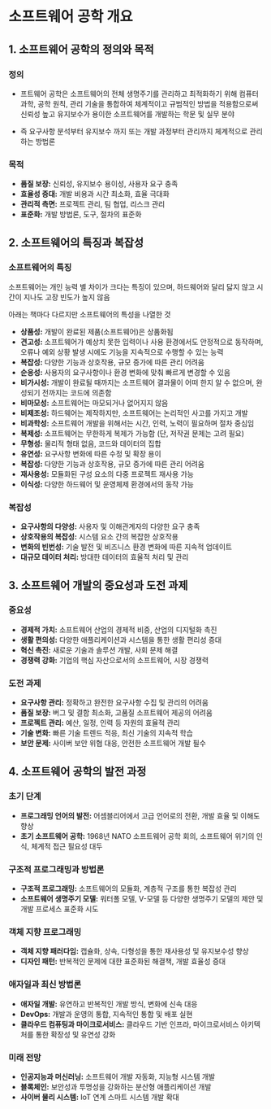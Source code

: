 # 소프트웨어 공학 개요

## 1. 소프트웨어 공학의 정의와 목적

### 정의
- 프트웨어 공학은 소프트웨어의 전체 생명주기를 관리하고 최적화하기 위해 컴퓨터 과학, 공학 원칙, 관리 기술을 통합하여 체계적이고 규범적인 방법을 적용함으로써 신뢰성 높고 유지보수가 용이한 소프트웨어를 개발하는 학문 및 실무 분야

 - 즉 요구사항 분석부터 유지보수 까지 또는 개발 과정부터 관리까지 체계적으로 관리하는 방법론

### 목적
- **품질 보장:** 신뢰성, 유지보수 용이성, 사용자 요구 충족
- **효율성 증대:** 개발 비용과 시간 최소화, 효율 극대화
- **관리적 측면:** 프로젝트 관리, 팀 협업, 리스크 관리
- **표준화:** 개발 방법론, 도구, 절차의 표준화

## 2. 소프트웨어의 특징과 복잡성

### 소프트웨어의 특징
소프트웨어는 개인 능력 별 차이가 크다는 특징이 있으며, 하드웨어와 달리 닳지 않고 시간이 지나도 고장 빈도가 높지 않음

아래는 책마다 다르지만 소프트웨어의 특성을 나열한 것

- **상품성:** 개발이 완료된 제품(소프트웨어)은 상품화됨
- **견고성:** 소프트웨어가 예상치 못한 입력이나 사용 환경에서도 안정적으로 동작하며, 오류나 예외 상황 발생 시에도 기능을 지속적으로 수행할 수 있는 능력
- **복잡성:** 다양한 기능과 상호작용, 규모 증가에 따른 관리 어려움
- **순응성:** 사용자의 요구사항이나 환경 변화에 맞춰 빠르게 변경할 수 있음
- **비가시성:** 개발이 완료될 때까지는 소프트웨어 결과물이 어떠 한지 알 수 없으며, 완성되기 전까지는 코드에 의존함
- **비마모성:** 소프트웨어는 마모되거나 없어지지 않음
- **비제조성:** 하드웨어는 제작하지만, 소프트웨어는 논리적인 사고를 가지고 개발
- **비과학성:** 소프트웨어 개발을 위해서는 시간, 인력, 노력이 필요하며 절차 중심임
- **복제성:** 소프트웨어는 무한하게 복제가 가능함 (단, 저작권 문제는 고려 필요)
- **무형성:** 물리적 형태 없음, 코드와 데이터의 집합
- **유연성:** 요구사항 변화에 따른 수정 및 확장 용이
- **복잡성:** 다양한 기능과 상호작용, 규모 증가에 따른 관리 어려움
- **재사용성:** 모듈화된 구성 요소의 다중 프로젝트 재사용 가능
- **이식성:** 다양한 하드웨어 및 운영체제 환경에서의 동작 가능

### 복잡성
- **요구사항의 다양성:** 사용자 및 이해관계자의 다양한 요구 충족
- **상호작용의 복잡성:** 시스템 요소 간의 복잡한 상호작용
- **변화의 빈번성:** 기술 발전 및 비즈니스 환경 변화에 따른 지속적 업데이트
- **대규모 데이터 처리:** 방대한 데이터의 효율적 처리 및 관리

## 3. 소프트웨어 개발의 중요성과 도전 과제

### 중요성
- **경제적 가치:** 소프트웨어 산업의 경제적 비중, 산업의 디지털화 촉진
- **생활 편의성:** 다양한 애플리케이션과 시스템을 통한 생활 편리성 증대
- **혁신 촉진:** 새로운 기술과 솔루션 개발, 사회 문제 해결
- **경쟁력 강화:** 기업의 핵심 자산으로서의 소프트웨어, 시장 경쟁력

### 도전 과제
- **요구사항 관리:** 정확하고 완전한 요구사항 수집 및 관리의 어려움
- **품질 보장:** 버그 및 결함 최소화, 고품질 소프트웨어 제공의 어려움
- **프로젝트 관리:** 예산, 일정, 인력 등 자원의 효율적 관리
- **기술 변화:** 빠른 기술 트렌드 적응, 최신 기술의 지속적 학습
- **보안 문제:** 사이버 보안 위협 대응, 안전한 소프트웨어 개발 필수

## 4. 소프트웨어 공학의 발전 과정

### 초기 단계
- **프로그래밍 언어의 발전:** 어셈블리어에서 고급 언어로의 전환, 개발 효율 및 이해도 향상
- **초기 소프트웨어 공학:** 1968년 NATO 소프트웨어 공학 회의, 소프트웨어 위기의 인식, 체계적 접근 필요성 대두

### 구조적 프로그래밍과 방법론
- **구조적 프로그래밍:** 소프트웨어의 모듈화, 계층적 구조를 통한 복잡성 관리
- **소프트웨어 생명주기 모델:** 워터폴 모델, V-모델 등 다양한 생명주기 모델의 제안 및 개발 프로세스 표준화 시도

### 객체 지향 프로그래밍
- **객체 지향 패러다임:** 캡슐화, 상속, 다형성을 통한 재사용성 및 유지보수성 향상
- **디자인 패턴:** 반복적인 문제에 대한 표준화된 해결책, 개발 효율성 증대

### 애자일과 최신 방법론
- **애자일 개발:** 유연하고 반복적인 개발 방식, 변화에 신속 대응
- **DevOps:** 개발과 운영의 통합, 지속적인 통합 및 배포 실현
- **클라우드 컴퓨팅과 마이크로서비스:** 클라우드 기반 인프라, 마이크로서비스 아키텍처를 통한 확장성 및 유연성 강화

### 미래 전망
- **인공지능과 머신러닝:** 소프트웨어 개발 자동화, 지능형 시스템 개발
- **블록체인:** 보안성과 투명성을 강화하는 분산형 애플리케이션 개발
- **사이버 물리 시스템:** IoT 연계 스마트 시스템 개발 확대
